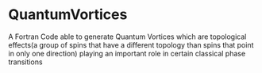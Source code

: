 # QuantumVortices
A Fortran Code able to  generate Quantum Vortices which are topological effects(a group of spins that have a different topology than spins that point in only one direction) playing an important role in certain classical phase transitions
